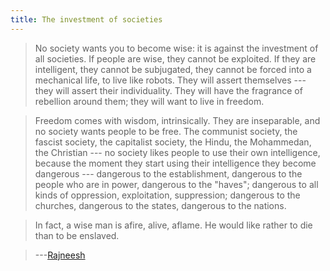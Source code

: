 ```yaml
---
title: The investment of societies
---
```


> No society wants you to become wise: it is against the investment of all societies. If people are wise, they cannot be exploited. If they are intelligent, they cannot be subjugated, they cannot be forced into a mechanical life, to live like robots. They will assert themselves --- they will assert their individuality. They will have the fragrance of rebellion around them; they will want to live in freedom. 

> Freedom comes with wisdom, intrinsically. They are inseparable, and no society wants people to be free. The communist society, the fascist society, the capitalist society, the Hindu, the Mohammedan, the Christian --- no society likes people to use their own intelligence, because the moment they start using their intelligence they become dangerous --- dangerous to the establishment, dangerous to the people who are in power, dangerous to the "haves"; dangerous to all kinds of oppression, exploitation, suppression; dangerous to the churches, dangerous to the states, dangerous to the nations.

> In fact, a wise man is afire, alive, aflame. He would like rather to die than to be enslaved.

> ---[Rajneesh](href="http://en.wikipedia.org/wiki/Rajneesh)


